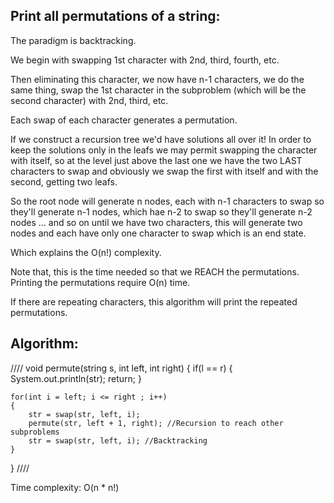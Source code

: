 Print all permutations of a string:
-----------------------------------
The paradigm is backtracking.

We begin with swapping 1st character with 2nd, third, fourth, etc.

Then eliminating this character, we now have n-1 characters, we do the same thing, swap the 1st character in the subproblem (which will be the second character) with 2nd, third, etc.

Each swap of each character generates a permutation.

If we construct a recursion tree we'd have solutions all over it!
In order to keep the solutions only in the leafs we may permit swapping the character with itself, so at the level just above the last one we have the two LAST characters to swap and obviously we swap the first with itself and with the second, getting two leafs.

So the root node will generate n nodes, each with n-1 characters to swap so they'll generate n-1 nodes, which hae n-2 to swap so they'll generate n-2 nodes ... and so on until we have two characters, this will generate two nodes and each have only one character to swap which is an end state.

Which explains the O(n!) complexity.

Note that, this is the time needed so that we REACH the permutations. Printing the permutations require O(n) time.

If there are repeating characters, this algorithm will print the repeated permutations.

Algorithm:
----------
////
void permute(string s, int left, int right)
{
	if(l == r)
	{
		System.out.println(str);
		return;
	}
	
	for(int i = left; i <= right ; i++)
	{
		str = swap(str, left, i);
		permute(str, left + 1, right); //Recursion to reach other subproblems
		str = swap(str, left, i); //Backtracking
	}
}
////

Time complexity: O(n * n!)